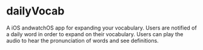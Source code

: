 # dailyVocab
A iOS andwatchOS app for expanding your vocabulary. Users are notified of a daily word in order to expand on their vocabulary. 
Users can play the audio to hear the pronunciation of words and see definitions.

